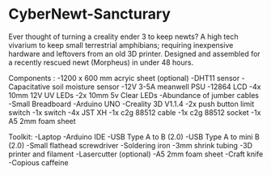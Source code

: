 # CyberNewt-Sancturary
Ever thought of turning a creality ender 3 to keep newts?
A high tech vivarium to keep small terrestrial amphibians; requiring inexpensive hardware and leftovers from an old 3D printer. 
Designed and assembled for a recently rescued newt (Morpheus) in under 48 hours. 

Components : 
  -1200 x 600 mm acryic sheet (optional)
  -DHT11 sensor
  -Capacitative soil moisture sensor 
  -12V 3-5A meanwell PSU
  -12864 LCD 
  -4x 10mm 12V UV LEDs
  -2x 10mm 5v Clear LEDs
  -Abundance of jumber cables 
  -Small Breadboard 
  -Arduino UNO 
  -Creality 3D V1.1.4
  -2x push button limit switch 
  -1x switch 
  -4x JST XH
  -1x c2g 88512 cable 
  -1x c2g 88512 socket 
  -1x A5 2mm foam sheet 
 

  Toolkit:
  -Laptop
  -Arduino IDE
  -USB Type A to B (2.0)
  -USB Type A to mini B (2.0)
  -Small flathead screwdriver
  -Soldering iron
  -3mm shrink tubing
  -3D printer and filament 
  -Lasercutter (optional)
  -A5 2mm foam sheet 
  -Craft knife
  -Copious caffeine
  
  
